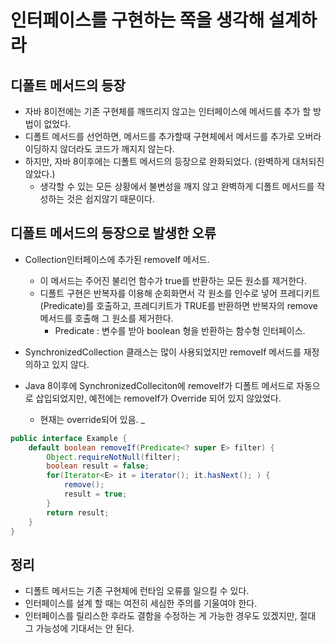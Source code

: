 # 인터페이스를 구현하는 쪽을 생각해 설계하라

## 디폴트 메서드의 등장
- 자바 8이전에는 기존 구현체를 깨뜨리지 않고는 인터페이스에 메서드를 추가 할 방법이 없었다. 
- 디폴트 메서드를 선언하면, 메서드를 추가할때 구현체에서 메서드를 추가로 오버라이딩하지 않더라도 코드가 깨지지 않는다.
- 하지만, 자바 8이후에는 디폴트 메서드의 등장으로 완화되었다. (완벽하게 대처되진 않았다.)
  + 생각할 수 있는 모든 상황에서 불변성을 깨지 않고 완벽하게 디폴트 메서드를 작성하는 것은 쉽지않기 때문이다.

## 디폴트 메서드의 등장으로 발생한 오류
- Collection인터페이스에 추가된 removeIf 메서드.
  + 이 메서드는 주어진 불리언 함수가 true를 반환하는 모든 원소를 제거한다.
  + 디폴트 구현은 반복자를 이용해 순회화면서 각 원소를 인수로 넣어 프레디키트(Predicate)를 호출하고, 프레디키트가 TRUE를 반환하면 반복자의 remove 메서드를 호출해 그 원소를 제거한다.
    * Predicate : 변수를 받아 boolean 형을 반환하는 함수형 인터페이스.

- SynchronizedCollection 클래스는 많이 사용되었지만 removeIf 메서드를 재정의하고 있지 않다. 
- Java 8이후에 SynchronizedColleciton에 removeIf가 디폴트 메서드로 자동으로 삽입되었지만, 예전에는 removeIf가 Override 되어 있지 않았었다.
  + 현재는 override되어 있음.
_ 
```java
public interface Example {
    default boolean removeIf(Predicate<? super E> filter) {
        Object.requireNotNull(filter);
        boolean result = false;
        for(Iterator<E> it = iterator(); it.hasNext(); ) {
            remove();
            result = true;
        }
        return result;
    }
}
```

## 정리
- 디폴트 메서드는 기존 구현체에 런타임 오류를 일으킬 수 있다.
- 인터페이스를 설계 할 때는 여전히 세심한 주의를 기울여야 한다.
- 인터페이스를 릴리스한 후라도 결함을 수정하는 게 가능한 경우도 있겠지만, 절대 그 가능성에 기대서는 안 된다.